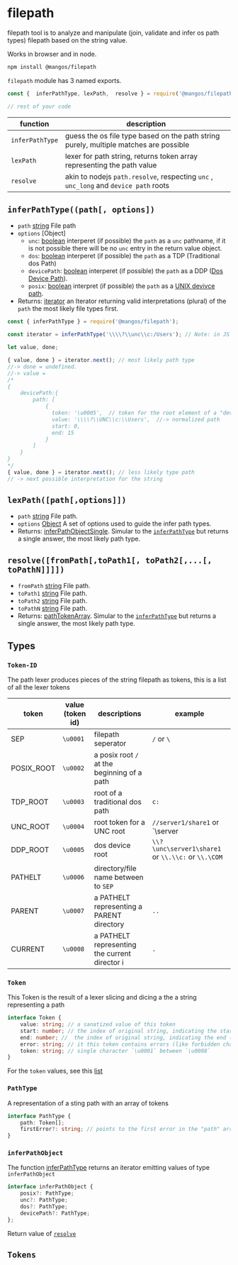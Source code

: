 
# filepath

filepath tool is to analyze and manipulate (join, validate and infer os path types) filepath based on the string value.

Works in browser and in node.

```bash
npm install @mangos/filepath
```

`filepath` module has 3 named exports.

```javascript
const {  inferPathType, lexPath,  resolve } = require('@mangos/filepath');

// rest of your code
```

| function        | description                                                                           |
|-----------------|---------------------------------------------------------------------------------------|
| `inferPathType` | guess the os file type based on the path string purely, multiple matches are possible |
| `lexPath`       | lexer for path string, returns token array representing the path value                |
| `resolve`       | akin to nodejs `path.resolve`, respecting `unc` , `unc_long` and `device path` roots  |


## `inferPathType((path[, options])`

- `path` [string](#string) File path
- `options` [Object]
    - `unc`: [boolean](#boolean) interperet (if possible) the `path` as a `unc` pathname, if it is not possible there will be no `unc` entry in the return value object.
    - `dos`: [boolean](#boolean) interperet (if possible) the `path` as a TDP (Traditional dos Path)
    - `devicePath`: [boolean](#boolean) interperet (if possible) the `path` as a DDP ([Dos Device Path](#ddp)).
    - `posix`: [boolean](#boolean) interpret (if possible) the `path` as a [UNIX devivce path](#posix). 
- Returns: [iterator<inferPathObject>](#infer-path-object) an Iterator returning valid interpretations (plural) of the `path` the most likely file types first.

```javascript
const { inferPathType } = require('@mangos/filepath');

const iterator = inferPathType('\\\\?\\unc\\c:/Users'); // Note: in JS you need to escape backslashes \\

let value, done;

{ value, done } = iterator.next(); // most likely path type
//-> done = undefined.
//-> value =
/*
{
    devicePath:{
        path: [ 
            { 
              token: '\u0005',  // token for the root element of a "devicePath" 
              value: '\\\\?\\UNC\\c:\\Users',  //-> normalized path
              start: 0,
              end: 15 
            } 
        ] 
    } 
}
*/
{ value, done } = iterator.next(); // less likely type path
// -> next possible interpretation for the string
```

## `lexPath([path[,options]])`

- `path` [string](#string) File path.
- `options` [Object](#option-object) A set of options used to guide the infer path types.
- Returns: [inferPathObjectSingle](#infer-path-object-single). Simular to the [`inferPathType`](#inferpathtypepath-options) but returns a single answer, the most likely path type.

## `resolve([fromPath[,toPath1[, toPath2[,...[, toPathN]]]])`

- `fromPath` [string](#string) File path.
- `toPath1` [string](#string) File path.
- `toPath2` [string](#string) File path.
- `toPathN` [string](#string) File path.
- Returns: [pathTokenArray](#infer-path-object-single). Simular to the [`inferPathType`](#inferpathtypepath-options) but returns a single answer, the most likely path type.

## Types

### `Token-ID`

The path lexer produces pieces of the string filepath as tokens, this is a list of all the lexer tokens

| token      | value (token id) | descriptions                                  | example                                            |
|------------|------------------|-----------------------------------------------|----------------------------------------------------|
| SEP        | `\u0001`         | filepath seperator                            | `/` or `\`                                         |
| POSIX_ROOT | `\u0002`         | a posix root `/` at the beginning of a path   |                                                    |
| TDP_ROOT   | `\u0003`         | root of a traditional dos path                | `c:`                                               |
| UNC_ROOT   | `\u0004`         | root token for a UNC root                     | `//server1/share1` or `\\server|\share1`           |
| DDP_ROOT   | `\u0005`         | dos device root                               | `\\?\unc\server1\share1` or `\\.\\c:` or `\\.\COM` |
| PATHELT    | `\u0006`         | directory/file name between to `SEP`          |                                                    |
| PARENT     | `\u0007`         | a PATHELT representing a PARENT directory     | `..`                                               |
| CURRENT    | `\u0008`         | a PATHELT representing the current director i | `.`                                                |


### `Token`

This Token is the result of a lexer slicing and dicing a the a string representing a path

```typescript
interface Token {
    value: string; // a sanatized value of this token
    start: number; // the index of original string, indicating the start of the token
    end: number; //  the index of original string, indicating the end (inclusive) of the token
    error: string; // it this token contains errors (like forbidden charactes in dos paths)
    token: string; // single character `\u0001` between `\u0008`
}
```

For the `token` values, see this [list](#token-id)


### `PathType`

A representation of a sting path with an array of tokens

```typescript
interface PathType { 
    path: Token[];
    firstError?: string; // points to the first error in the "path" array of tokens, for quick determination if there was an error.
}
```

### `inferPathObject`

The function [inferPathType](#inferpathtypepath-options) returns an iterator emitting values of type `inferPathObject`

```typescript
interface inferPathObject {
    posix?: PathType;
    unc?: PathType;
    dos?: PathType;
    devicePath?: PathType;
};
```

Return value of [`resolve`](#resolvefrompathtopath1-topath2-topathn)


## `Tokens`



[string]: https://developer.mozilla.org/en-US/docs/Web/JavaScript/Data_structures#String_type
[boolean]: https://developer.mozilla.org/en-US/docs/Web/JavaScript/Data_structures#Boolean_type
[ddp]: https://docs.microsoft.com/en-us/dotnet/standard/io/file-path-formats#dos-device-paths
[tdp]: https://docs.microsoft.com/en-us/dotnet/standard/io/file-path-formats#traditional-dos-paths
[posix]: https://pubs.opengroup.org/onlinepubs/009695399/basedefs/xbd_chap03.html#tag_03_266